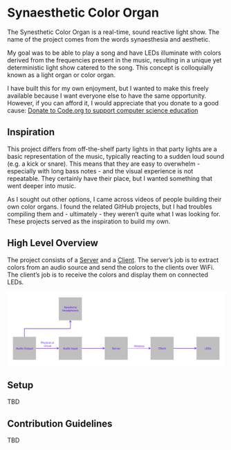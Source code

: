 # Synaesthetic Color Organ

The Synesthetic Color Organ is a real-time, sound reactive light show. The name of the project comes from the words synaesthesia and aesthetic.

My goal was to be able to play a song and have LEDs illuminate with colors derived from the frequencies present in the music, resulting in a unique yet deterministic light show catered to the song. This concept is colloquially known as a light organ or color organ.

I have built this for my own enjoyment, but I wanted to make this freely available because I want everyone else to have the same opportunity. However, if you can afford it, I would appreciate that you donate to a good cause: [Donate to Code.org to support computer science education](https://code.org/donate)

## Inspiration

This project differs from off-the-shelf party lights in that party lights are a basic representation of the music, typically reacting to a sudden loud sound (e.g. a kick or snare). This means that they are easy to overwhelm - especially with long bass notes - and the visual experience is not repeatable. They certainly have their place, but I wanted something that went deeper into music.

As I sought out other options, I came across videos of people building their own color organs. I found the related GitHub projects, but I had troubles compiling them and - ultimately - they weren’t quite what I was looking for. These projects served as the inspiration to build my own.

## High Level Overview

The project consists of a [Server](https://github.com/Blast12345/LightOrganServer) and a [Client](https://github.com/Blast12345/LightOrganClient). The server’s job is to extract colors from an audio source and send the colors to the clients over WiFi. The client’s job is to receive the colors and display them on connected LEDs.

![Overview](overview.png)

## Setup

TBD

## Contribution Guidelines

TBD

